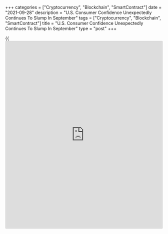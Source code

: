 +++
categories = ["Cryptocurrency", "Blockchain", "SmartContract"]
date = "2021-09-28"
description = "U.S. Consumer Confidence Unexpectedly Continues To Slump In September"
tags = ["Cryptocurrency", "Blockchain", "SmartContract"]
title = "U.S. Consumer Confidence Unexpectedly Continues To Slump In September"
type = "post"
+++

{{<iframe id="large-banner" src="https://www.bounty.group/#slide=8.0" width="100%" height="600" scrolling="no" style="border: 0px solid rgb(216, 221, 230); border-radius: 3px;">}}

A report released by the Conference Board on Tuesday unexpectedly showed
a continued deterioration in U.S. consumer confidence in the month of
September.

The Conference Board said its consumer confidence index tumbled to 109.3
in September from an upwardly revised 115.2 in August.

The decrease surprised economists, who had expected the index to inch up
to 114.8 from the 113.8 originally reported for the previous month.

Lynn Franco, Senior Director of Economic Indicators at The Conference
Board, said the unexpected drop in consumer confidence came as the
spread of the Delta variant continued to dampen optimism.

"Consumer confidence is still high by [historical](https://www.fintechee.com/services/historical-data-for-forex/) levels—enough to
support further growth in the near-term—but the Index has now fallen
19.6 points from the recent peak of 128.9 reached in June," Franco said.

She added, "These back-to-back declines suggest consumers have grown
more cautious and are likely to curtail spending going forward."

The unexpected decrease by the headline index came as the present
situation index slid to 143.4 in September from 148.9 in August.

The expectations index also fell to 86.6 in September from 92.8 in
August, as consumers' optimism about the short-term [business][1]
conditions outlook eroded further.

On Friday, the University of Michigan is scheduled to release its
revised reading on U.S. consumer sentiment in September.

The consumer sentiment index for September is expected to be unrevised
from the preliminary reading of 71.0, which was up from 70.3 in August.

For comments and feedback [contact](https://www.playgroundfx.com/contact/): editorial@rtt[news](https://www.letsplayfx.com/blog/forex-news-website/).com

[Economic News][2]

 **What parts of the world are seeing the best (and worst) economic
performances lately? Click[here][3] to check out our [Econ Scorecard][3]
and find out! See up-to-the-moment [ranking](https://www.playgroundfx.com/blog/crypto-exchange-ranking/)s for the best and worst
performers in [GDP][3], [unemployment rate][4], [inflation][5] and much
more.**

   1. www.rtt[news](https://www.letsplayfx.com/blog/forex-news-website/).com/Content/Business.aspx
   2. www.rtt[news](https://www.letsplayfx.com/blog/forex-news-website/).com/Content/EconomicNews.aspx
   3. www.rtt[news](https://www.letsplayfx.com/blog/forex-news-website/).com/economic-scorecard/world-rank/GDP/highest-performance.aspx
   4. www.rtt[news](https://www.letsplayfx.com/blog/forex-news-website/).com/economic-scorecard/world-rank/unemployment-rate/lowest-performance.aspx
   5. www.rtt[news](https://www.letsplayfx.com/blog/forex-news-website/).com/economic-scorecard/world-rank/CPI/highest-performance.aspx